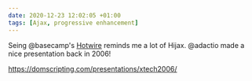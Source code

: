 ```yaml
---
date: 2020-12-23 12:02:05 +01:00
tags: [Ajax, progressive enhancement]
---
```


Seing @basecamp's [Hotwire](https://hotwire.dev/) reminds me a lot of Hijax. @adactio made a nice presentation back in 2006!

https://domscripting.com/presentations/xtech2006/
